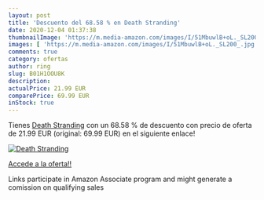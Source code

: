 ```yaml
---
layout: post
title: 'Descuento del 68.58 % en Death Stranding'
date: 2020-12-04 01:37:38
thumbnailImage: 'https://m.media-amazon.com/images/I/51MbuwlB+oL._SL200_.jpg'
images: [ 'https://m.media-amazon.com/images/I/51MbuwlB+oL._SL200_.jpg' ]
comments: true
category: ofertas
author: ring
slug: B01H1OOU8K
description:
actualPrice: 21.99 EUR
comparePrice: 69.99 EUR
inStock: true
---
```


Tienes [Death Stranding](https://www.amazon.fr/dp/B01H1OOU8K/?tag=tolees0d-21) con un 68.58 % de descuento con precio de oferta de 21.99 EUR (original: 69.99 EUR) en el siguiente enlace!

[![Death Stranding](https://m.media-amazon.com/images/I/51MbuwlB+oL._SL200_.jpg)](https://www.amazon.fr/dp/B01H1OOU8K/?tag=tolees0d-21)

[Accede a la oferta!!](https://www.amazon.fr/dp/B01H1OOU8K/?tag=tolees0d-21)

Links participate in Amazon Associate program and might generate a comission on qualifying sales


